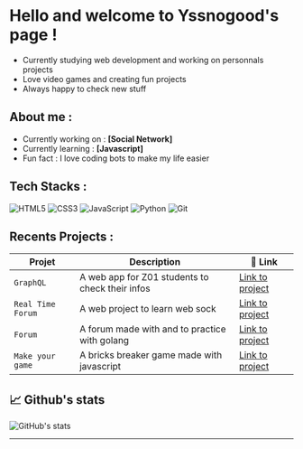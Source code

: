# Hello and welcome to Yssnogood's page ! 

- Currently studying web development and working on personnals projects
- Love video games and creating fun projects
- Always happy to check new stuff 

## About me :

- Currently working on : **[Social Network]**
- Currently learning : **[Javascript]**
- Fun fact : I love coding bots to make my life easier

## Tech Stacks :

![HTML5](https://img.shields.io/badge/HTML5-E34F26?style=flat&logo=html5&logoColor=white)
![CSS3](https://img.shields.io/badge/CSS3-1572B6?style=flat&logo=css3&logoColor=white)
![JavaScript](https://img.shields.io/badge/JavaScript-F7DF1E?style=flat&logo=javascript&logoColor=black)
![Python](https://img.shields.io/badge/Python-3776AB?style=flat&logo=python&logoColor=white)
![Git](https://img.shields.io/badge/Git-F05032?style=flat&logo=git&logoColor=white)

## Recents Projects :

| Projet | Description | 🔗 Link |
|--------|-------------|--------|
| `GraphQL` | A web app for Z01 students to check their infos | [Link to project](https://github.com/Yssnogood/GraphQL) |
| `Real Time Forum` | A web project to learn web sock | [Link to project](https://github.com/Naofumi76/real-time-forum) |
| `Forum` | A forum made with and to practice with golang | [Link to project](https://github.com/Shasor/forum) |
|`Make your game`| A bricks breaker game made with javascript | [Link to project](https://github.com/Naofumi76/make-your-game) |

## 📈 Github's stats

![GitHub's stats ](https://github-readme-stats.vercel.app/api?username=Yssnogood&show_icons=true&theme=radical)



---


<!--
**Yssnogood/Yssnogood** is a ✨ _special_ ✨ repository because its `README.md` (this file) appears on your GitHub profile.

Here are some ideas to get you started:

- 🔭 I’m currently working on ...
- 🌱 I’m currently learning ...
- 👯 I’m looking to collaborate on ...
- 🤔 I’m looking for help with ...
- 💬 Ask me about ...
- 📫 How to reach me: ...
- 😄 Pronouns: ...
- ⚡ Fun fact: ...
-->
